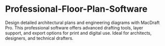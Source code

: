 # Professional-Floor-Plan-Software
Design detailed architectural plans and engineering diagrams with MacDraft Pro. This professional software offers advanced drafting tools, layer support, and export options for print and digital use. Ideal for architects, designers, and technical drafters.
